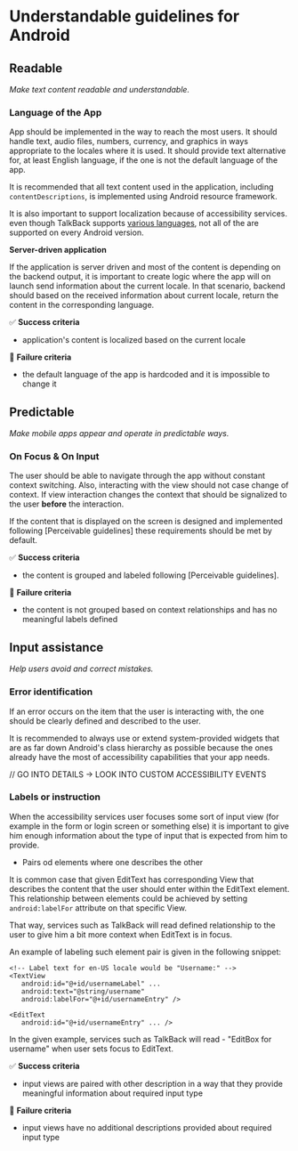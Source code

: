 # Understandable guidelines for Android 

## Readable

_Make text content readable and understandable._

### Language of the App

App should be implemented in the way to reach the most users. It should handle text, audio files, numbers, currency, and graphics in ways appropriate to the locales where it is used. It  should provide text alternative for, at least English language, if the one is not the default language of the app. 

It is recommended that all text content used in the application, including `contentDescriptions`, is implemented using Android resource framework. 

It is also important to support localization because of accessibility services. even though TalkBack supports [various languages](https://support.google.com/accessibility/android/answer/11101402?hl=en), not all of the are supported on every Android version.

**Server-driven application**

If the application is server driven and most of the content is depending on the backend output, it is important to create logic where the app will on launch send information about the current locale. In that scenario, backend should based on the received information about current locale, return the content in the corresponding language.

:white_check_mark: **Success criteria**

- application's content  is localized based on the current locale

:no_entry_sign: **Failure criteria**

- the default language of the app is hardcoded and it is impossible to change it 

## Predictable 

_Make mobile apps appear and operate in predictable ways._

### On Focus & On Input

The user should be able to navigate through the app without constant context switching. Also, interacting with the view should not case change of context. If view interaction changes the context that should be signalized to the user **before** the interaction. 

If the content that is displayed on the screen is designed and implemented following [Perceivable guidelines] these requirements should be met by default.

:white_check_mark: **Success criteria**

- the content is grouped and labeled following [Perceivable guidelines].

:no_entry_sign: **Failure criteria**

- the content is not grouped based on context relationships and has no meaningful labels defined

## Input assistance

_Help users avoid and correct mistakes._

### Error identification

If an error occurs on the item that the user is interacting with, the one should be clearly defined and described to the user.

It is recommended to always use or extend system-provided widgets that are as far down Android's class hierarchy as possible because the ones already have the most of accessibility capabilities that your app needs.

// GO INTO DETAILS -> LOOK INTO CUSTOM ACCESSIBILITY EVENTS

### Labels or instruction

When the accessibility services user focuses some sort of input view (for example in the form or login screen or something else) it is important to give him enough information about the type of input that is expected from him to provide.

- Pairs od elements where one describes the other

It is common case that given EditText has corresponding View that describes the content that the user should enter within the EditText element. This relationship between elements could be achieved by setting `android:labelFor` attribute on that specific View.

That way, services such as TalkBack will read defined relationship to the user to give him a bit more context when EditText is in focus.

An example of labeling such element pair is given in the following snippet:

```
<!-- Label text for en-US locale would be "Username:" -->
<TextView
   android:id="@+id/usernameLabel" ...
   android:text="@string/username"
   android:labelFor="@+id/usernameEntry" />

<EditText
   android:id="@+id/usernameEntry" ... />
```

In the given example, services such as TalkBack will read - "EditBox for username" when user sets focus to EditText.

:white_check_mark: **Success criteria**

- input views are paired with other description in a way that they provide meaningful information about required input type

:no_entry_sign: **Failure criteria**

- input views have no additional descriptions provided about required input type 







